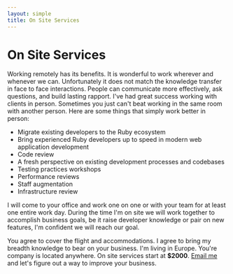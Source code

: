 ```yaml
---
layout: simple
title: On Site Services
---
```


# On Site Services

Working remotely has its benefits. It is wonderful to work wherever and
whenever we can. Unfortunately it does not match the knowledge
transfer in face to face interactions. People can communicate more
effectively, ask questions, and build lasting rapport. I've had great
success working with clients in person. Sometimes you just can't beat
working in the same room with another person. Here are some things
that simply work better in person:

* Migrate existing developers to the Ruby ecosystem
* Bring experienced Ruby developers up to speed in modern web
  application development
* Code review
* A fresh perspective on existing development processes and codebases
* Testing practices workshops
* Performance reviews
* Staff augmentation
* Infrastructure review

I will come to your office and work one on one or with your team for
at least one entire work day. During the time I'm on site we will work
together to accomplish business goals, be it raise developer knowledge
or pair on new features, I'm confident we will reach our goal.

You agree to cover the flight and accommodations. I agree to bring my
breadth knowledge to bear on your business. I'm living in Europe.
You're company is located anywhere. On site services start at
**$2000**. [Email me](mailto:adam@hawkins.io&subject=On+Site+Services)
and let's figure out a way to improve your business.
